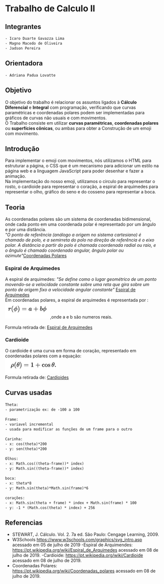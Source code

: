 # Trabalho de Calculo II

## Integrantes

    - Icaro Duarte Gavazza Lima
    - Magno Macedo de Oliveira
    - Jadson Pereira

## Orientadora

    - Adriana Padua Lovatte

## Objetivo

O objetivo do trabalho é relacionar os assuntos ligados à <b>Cálculo Diferencial</b> e <b>Integral</b> com programação, 
verificando que curvas paramétricas e coordenadas polares podem ser implementadas para gráficos de curvas não usuais e com movimentos.
<br>
O Trabalho consiste em utilizar <b>curvas paramétricas</b>, <b>coordenadas polares</b> ou <b>superfícies cônicas</b>, ou ambas para obter a Construção de um emoji com movimento.

## Introdução
Para implementar o emoji com movimentos, nós utilizamos o HTML para estruturar a página, o CSS que é um mecanismo para adicionar um estilo na 
página web e a linguagem JavaScript para poder desenhar e fazer a animação. <br>
Na implementação do nosso emoji, utilizamos o circulo para representar o rosto, o cardioide para representar o coração, 
a espiral de arquimedes para representar o olho, gráfico do seno e do cosseno para representar a boca.  

## Teoria
As coordenadas polares são um sistema de coordenadas bidimensional, onde cada ponto em uma coordenada polar é representado por um ângulo e 
por uma distância. <br> *"O ponto de referência (análogo a origem no sistema cartesiano) é chamado de polo, e a semirreta do polo na direção
 de referência é o eixo polar. A distância a partir do polo é chamada coordenada radial ou raio, e o ângulo é chamado coordenada angular, ângulo polar ou azimute"*[Coordenadas Polares](https://pt.wikipedia.org/wiki/Coordenadas_polares)
### Espiral de Arquimedes
A espiral de arquimedes: *"Se define como o lugar geométrico de um ponto movendo-se a velocidade constante sobre uma reta que gira 
sobre um ponto de origem fixo a velocidade angular constante"* [Espiral de Arquimedes](https://pt.wikipedia.org/wiki/Espiral_de_Arquimedes) <br>
Em coordenadas polares, a espiral de arquimedes é representada por : <br>
![formulaEspiral](/imagens/formula_espiral.PNG),onde a e b são numeros reais.    
<br>
Formula retirada de: [Espiral de Arquimedes](https://pt.wikipedia.org/wiki/Espiral_de_Arquimedes)


### Cardioide
O cardioide é uma curva em forma de coração, representado em coordenadas polares com a equação:<br>
![formulaCardioide](/imagens/formula_cordioide.PNG)<br>
Formula retirada de: [Cardioides](https://pt.wikipedia.org/wiki/Cardioide)

 
  
## Curvas usadas

    Theta:
    - parametrização ex: de -100 a 100

    Frame:
    - variavel incremental
    - usada para modificar as funções de um frame para o outro

    Carinha:
    - x: cos(theta)*200
    - y: sen(theta)*200

    Olhos:
    - x: Math.cos((theta-frame))* index)
    - y: Math.sin((theta-frame))* index)

    boca:
    - x: theta*8
    - y: Math.sin(theta)*Math.sin(frame)*6

    corações:
    - x: Math.sin(theta + frame) * index + Math.sin(frame) * 100
    - y: -1 * (Math.cos(theta) * index) + 256

## Referencias

- STEWART, J. Cálculo. Vol. 2. 7a ed. São Paulo: Cengage Learning, 2009.
- W3Schools https://www.w3schools.com/graphics/svg_intro.asp acessado em 05 de julho de 2019
-Espiral de Arquimendes: https://pt.wikipedia.org/wiki/Espiral_de_Arquimedes acessado em 08 de julho de 2019.
-Cardioide: https://pt.wikipedia.org/wiki/Cardioide acessado em 08 de julho de 2019.
- Coordenadas Polares: https://pt.wikipedia.org/wiki/Coordenadas_polares acessado em 08 de julho de 2019.
